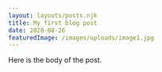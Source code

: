 ```yaml
---
layout: layouts/posts.njk
title: My first blog post
date: 2020-08-26
featuredImage: /images/uploads/image1.jpg
---
```


Here is the body of the post.